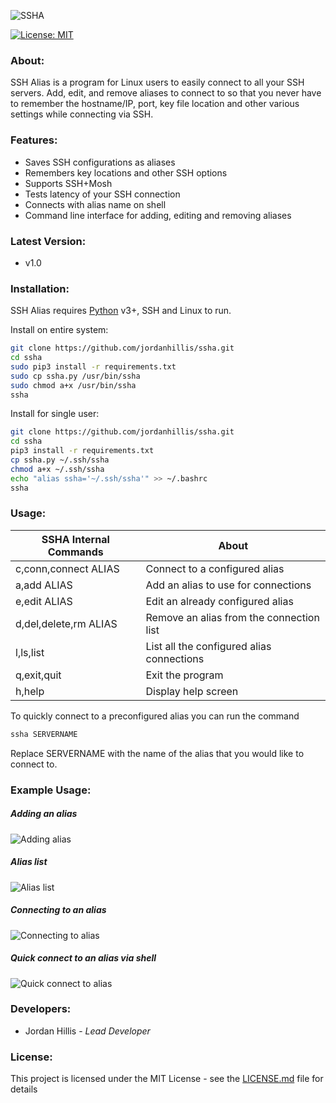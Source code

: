 ![SSHA](https://i.imgur.com/LOFpfJ8.png)

[![License: MIT](https://img.shields.io/badge/License-MIT-brightgreen.svg)](https://opensource.org/licenses/MIT)

### About:
SSH Alias is a program for Linux users to easily connect to all your SSH servers. 
Add, edit, and remove aliases to connect to so that you never have to remember the hostname/IP, port, key file location and other various settings while connecting via SSH.

### Features:
  - Saves SSH configurations as aliases
  - Remembers key locations and other SSH options
  - Supports SSH+Mosh
  - Tests latency of your SSH connection
  - Connects with alias name on shell
  - Command line interface for adding, editing and removing aliases

### Latest Version:
* v1.0

### Installation:

SSH Alias requires [Python](https://www.python.org/downloads/) v3+, SSH and Linux to run.

Install on entire system:
```bash
git clone https://github.com/jordanhillis/ssha.git
cd ssha
sudo pip3 install -r requirements.txt
sudo cp ssha.py /usr/bin/ssha
sudo chmod a+x /usr/bin/ssha
ssha
```
Install for single user:
```bash
git clone https://github.com/jordanhillis/ssha.git
cd ssha
pip3 install -r requirements.txt
cp ssha.py ~/.ssh/ssha
chmod a+x ~/.ssh/ssha
echo "alias ssha='~/.ssh/ssha'" >> ~/.bashrc
ssha
```

### Usage:

| SSHA Internal Commands | About |
| ------ | ------ |
| c,conn,connect ALIAS | Connect to a configured alias|
| a,add ALIAS | Add an alias to use for connections |
| e,edit ALIAS | Edit an already configured alias |
| d,del,delete,rm ALIAS | Remove an alias from the connection list |
| l,ls,list | List all the configured alias connections |
| q,exit,quit | Exit the program | 
| h,help | Display help screen |

To quickly connect to a preconfigured alias you can run the command
```bash
ssha SERVERNAME
```
Replace SERVERNAME with the name of the alias that you would like to connect to.

### Example Usage:
##### Adding an alias
![Adding alias](http://i.imgur.com/AVgECIH.png)

##### Alias list
![Alias list](http://i.imgur.com/UIJQDMI.png)

##### Connecting to an alias
![Connecting to alias](http://i.imgur.com/uj5OVJ8.png)

##### Quick connect to an alias via shell
![Quick connect to alias](https://i.imgur.com/kmNhgES.png)

### Developers:
 - Jordan Hillis - *Lead Developer*

### License:
This project is licensed under the MIT License - see the [LICENSE.md](LICENSE.md) file for details

